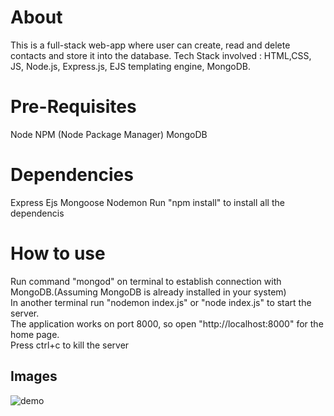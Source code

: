 # About
This is a full-stack web-app where user can create, read and delete contacts and store it into the database.
Tech Stack involved : HTML,CSS, JS, Node.js, Express.js, EJS templating engine, MongoDB.

# Pre-Requisites
Node NPM (Node Package Manager) MongoDB

# Dependencies
Express Ejs Mongoose Nodemon
Run "npm install" to install all the dependencis


# How to use
Run command "mongod" on terminal to establish connection with MongoDB.(Assuming MongoDB is already installed in your system) <br/>
In another terminal run "nodemon index.js" or "node index.js" to start the server. <br/>
The application works on port 8000, so open "http://localhost:8000" for the home page. <br/>
Press ctrl+c to kill the server <br/>

## Images
![demo](https://user-images.githubusercontent.com/51307355/87810348-799b2f00-c87a-11ea-9225-844355298d1f.PNG)

